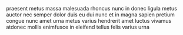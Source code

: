 praesent metus massa malesuada rhoncus nunc in donec ligula metus auctor nec
semper dolor duis eu dui nunc et in magna sapien pretium congue nunc amet urna
metus varius hendrerit amet luctus vivamus atdonec mollis enimfusce in eleifend
tellus felis varius urna